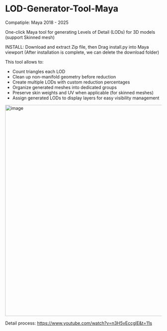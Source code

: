 # LOD-Generator-Tool-Maya

Compatiple: Maya 2018 - 2025

One-click Maya tool for generating Levels of Detail (LODs) for 3D models (support Skinned mesh)

INSTALL: Download and extract Zip file, then Drag install.py into Maya viewport (After installation is complete, we can delete the download folder)

This tool allows to: 

- Count triangles each LOD
- Clean up non-manifold geometry before reduction
- Create multiple LODs with custom reduction percentages 
- Organize generated meshes into dedicated groups
- Preserve skin weights and UV when applicable (for skinned meshes)
- Assign generated LODs to display layers for easy visibility management
    
<img width="1082" height="680" alt="image" src="https://github.com/user-attachments/assets/76dc626a-52fe-4702-bb98-679ddfa006d3" />

Detail process: https://www.youtube.com/watch?v=n3H5vEccglE&t=11s

